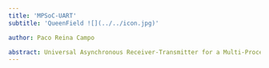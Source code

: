 ```yaml
---
title: 'MPSoC-UART'
subtitle: 'QueenField ![](../../icon.jpg)'

author: Paco Reina Campo

abstract: Universal Asynchronous Receiver-Transmitter for a Multi-Processor System on Chip.
---
```

